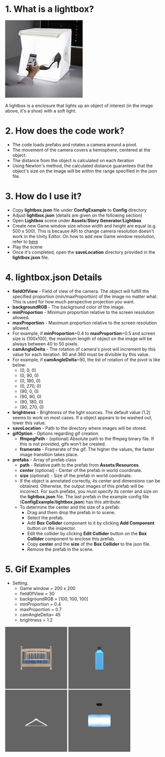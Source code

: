 # 1. What is a lightbox?
![alt text](Images4doc/lightbox.jpg "Lightbox")

A lightbox is a enclosure that lights up an object of interest (in the image above, it's a shoe) with a soft light.

# 2. How does the code work?
* The code loads prefabs and rotates a camera around a pivot.
* The movement of the camera covers a hemisphere, centered at the object.
* The distance from the object is calculated on each iteration
* Using Newton's method, the calculated distance guarantees that the object's size on the image will be within the range specified in the json file.

# 3. How do I use it?
* Copy __lightbox.json__ file under __ConfigExample__ to __Config__ directory
* Adjust __lightbox.json__ (details are given on the following section)
* Open __Lightbox__ scene under __Assets__/__Story Generator__/__Lightbox__
* Create new Game window size whose width and height are equal (e.g. 500 x 500). This is because API to change camera resolution doesn't work in the Unity Editor. On how to add new Game window resolution, refer to [here](how2render.md#13-game-window)
* Play the scene
* Once it's completed, open the __saveLocation__ directory provided in the __lightbox.json__ file.

# 4. lightbox.json Details
* __fieldOfView__ - Field of view of the camera. The object will fulfill the specified proportion (min/maxProportion) of the image no matter what. This is used for how much perspective projection you want.
* __backgroundRGB__ - The background color of the image.
* __minProportion__ - Minimum proportion relative to the screen resolution allowed.
* __maxProportion__ - Maximum proportion relative to the screen resolution allowed.
* For example, if __minProportion__=0.4 to __maxProportion__=0.5 and screen size is (100x100), the maximum length of object on the image will be always between 40 to 50 pixels.
* __camAngleDelta__ - The rotation of camera's pivot will increment by this value for each iteration. 90 and 360 must be divisible by this value.
* For example, if __camAngleDelta__=90, the list of rotation of the pivot is like below:
  * (0, 0, 0)
  * (0, 90, 0)
  * (0, 180, 0)
  * (0, 270, 0)
  * (90, 0, 0)
  * (90, 90, 0)
  * (90, 180, 0)
  * (90, 270, 0)
* __brightness__ - Brightness of the light sources. The default value (1.2) seems to work on most cases. If a object appears to be washed out, lower this value.
* __saveLocation__ - Path to the directory where images will be stored.
* __gifOption__ - Options regarding gif creation.
  * __ffmpegPath__ - (optional) Absolute path to the ffmpeg binary file. If this is not provided, gifs won't be created.
  * __framerate__ - Framerate of the gif. The higher the values, the faster image transition takes place.
* __prefabs__ - Array of prefab class
  * __path__ - Relative path to the prefab from __Assets__/__Resources__.
  * __center__ (optional) - Center of the prefab in world coordinate.
  * __size__ (optional) - Size of the prefab in world coordinate.
  * If the object is annotated correctly, its center and dimensions can be obtained. Otherwise, the output images of this prefab will be incorrect. For such prefabs, you must specify its center and size on the __lightbox.json__ file. The last prefab in the example config file (__ConfigExample__/__lightbox.json__) has this attribute.
  * To determine the center and the size of a prefab:
    * Drag and them drop the prefab in to scene.
    * Select the prefab.
    * Add __Box Collider__ component to it by clicking __Add Component__ button on the inspector.
    * Edit the collider by clicking __Edit Collider__ button on the __Box Collider__ component to enclose this prefab.
    * Copy __center__ and the __size__ of the __Box Collider__ to the json file.
    * Remove the prefab in the scene.

# 5. Gif Examples
* Setting:
  * Game window = 200 x 200
  * fieldOfView = 30
  * backgroundRGB = [100, 100, 100]
  * minProportion = 0.4
  * maxProportion = 0.7
  * camAngleDelta=  45
  * brightness = 1.2

![alt text](Images4doc/lightbox_bed.gif "Bed")
![alt text](Images4doc/lightbox_gin.gif "Gin")
![alt text](Images4doc/lightbox_hanger.gif "Hanger")
![alt text](Images4doc/lightbox_light.gif "Light")
